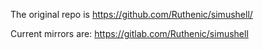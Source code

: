 The original repo is https://github.com/Ruthenic/simushell/

Current mirrors are:
https://gitlab.com/Ruthenic/simushell

